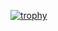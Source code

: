 [![trophy](https://github-profile-trophy.vercel.app/?username=t-ry&theme=onedark&column=7
)](https://github.com/ryo-ma/github-profile-trophy)
<!--
**t-ry/t-ry** is a ✨ _special_ ✨ repository because its `README.md` (this file) appears on your GitHub profile.

Here are some ideas to get you started:

- 🔭 I’m currently working on ...
- 🌱 I’m currently learning ...
- 👯 I’m looking to collaborate on ...
- 🤔 I’m looking for help with ...
- 💬 Ask me about ...
- 📫 How to reach me: ...
- 😄 Pronouns: ...
- ⚡ Fun fact: ...
-->
